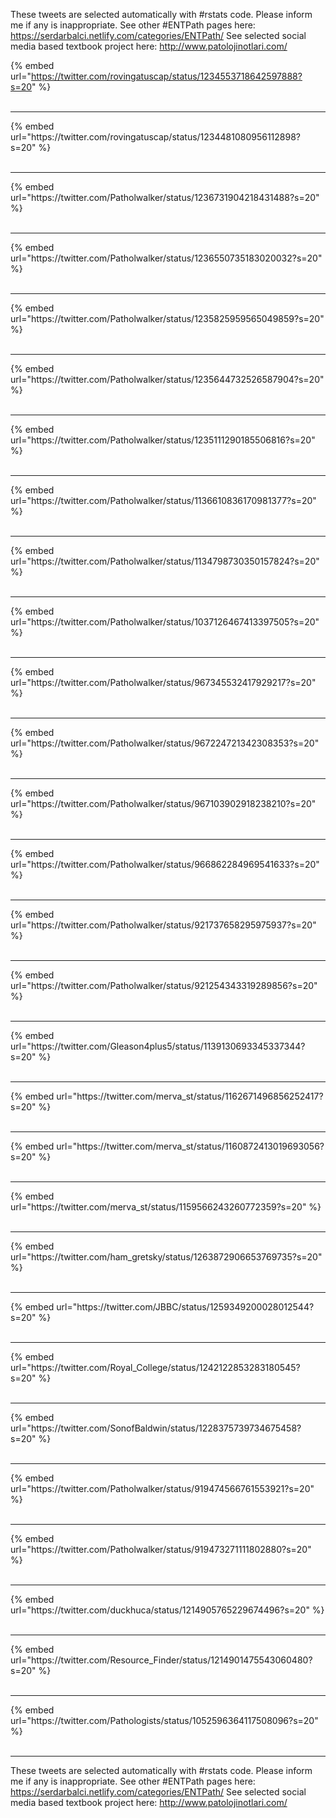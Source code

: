 

These tweets are selected automatically with #rstats code. Please inform me if any is inappropriate.
See other #ENTPath pages here: https://serdarbalci.netlify.com/categories/ENTPath/ 
See selected social media based textbook project here: http://www.patolojinotlari.com/

{% embed url="https://twitter.com/rovingatuscap/status/1234553718642597888?s=20" %}<br>
<br>
<hr>
{% embed url="https://twitter.com/rovingatuscap/status/1234481080956112898?s=20" %}<br>
<br>
<hr>
{% embed url="https://twitter.com/Patholwalker/status/1236731904218431488?s=20" %}<br>
<br>
<hr>
{% embed url="https://twitter.com/Patholwalker/status/1236550735183020032?s=20" %}<br>
<br>
<hr>
{% embed url="https://twitter.com/Patholwalker/status/1235825959565049859?s=20" %}<br>
<br>
<hr>
{% embed url="https://twitter.com/Patholwalker/status/1235644732526587904?s=20" %}<br>
<br>
<hr>
{% embed url="https://twitter.com/Patholwalker/status/1235111290185506816?s=20" %}<br>
<br>
<hr>
{% embed url="https://twitter.com/Patholwalker/status/1136610836170981377?s=20" %}<br>
<br>
<hr>
{% embed url="https://twitter.com/Patholwalker/status/1134798730350157824?s=20" %}<br>
<br>
<hr>
{% embed url="https://twitter.com/Patholwalker/status/1037126467413397505?s=20" %}<br>
<br>
<hr>
{% embed url="https://twitter.com/Patholwalker/status/967345532417929217?s=20" %}<br>
<br>
<hr>
{% embed url="https://twitter.com/Patholwalker/status/967224721342308353?s=20" %}<br>
<br>
<hr>
{% embed url="https://twitter.com/Patholwalker/status/967103902918238210?s=20" %}<br>
<br>
<hr>
{% embed url="https://twitter.com/Patholwalker/status/966862284969541633?s=20" %}<br>
<br>
<hr>
{% embed url="https://twitter.com/Patholwalker/status/921737658295975937?s=20" %}<br>
<br>
<hr>
{% embed url="https://twitter.com/Patholwalker/status/921254343319289856?s=20" %}<br>
<br>
<hr>
{% embed url="https://twitter.com/Gleason4plus5/status/1139130693345337344?s=20" %}<br>
<br>
<hr>
{% embed url="https://twitter.com/merva_st/status/1162671496856252417?s=20" %}<br>
<br>
<hr>
{% embed url="https://twitter.com/merva_st/status/1160872413019693056?s=20" %}<br>
<br>
<hr>
{% embed url="https://twitter.com/merva_st/status/1159566243260772359?s=20" %}<br>
<br>
<hr>
{% embed url="https://twitter.com/ham_gretsky/status/1263872906653769735?s=20" %}<br>
<br>
<hr>
{% embed url="https://twitter.com/JBBC/status/1259349200028012544?s=20" %}<br>
<br>
<hr>
{% embed url="https://twitter.com/Royal_College/status/1242122853283180545?s=20" %}<br>
<br>
<hr>
{% embed url="https://twitter.com/SonofBaldwin/status/1228375739734675458?s=20" %}<br>
<br>
<hr>
{% embed url="https://twitter.com/Patholwalker/status/919474566761553921?s=20" %}<br>
<br>
<hr>
{% embed url="https://twitter.com/Patholwalker/status/919473271111802880?s=20" %}<br>
<br>
<hr>
{% embed url="https://twitter.com/duckhuca/status/1214905765229674496?s=20" %}<br>
<br>
<hr>
{% embed url="https://twitter.com/Resource_Finder/status/1214901475543060480?s=20" %}<br>
<br>
<hr>
{% embed url="https://twitter.com/Pathologists/status/1052596364117508096?s=20" %}<br>
<br>
<hr>


These tweets are selected automatically with #rstats code. Please inform me if any is inappropriate.
See other #ENTPath pages here: https://serdarbalci.netlify.com/categories/ENTPath/ 
See selected social media based textbook project here: http://www.patolojinotlari.com/
